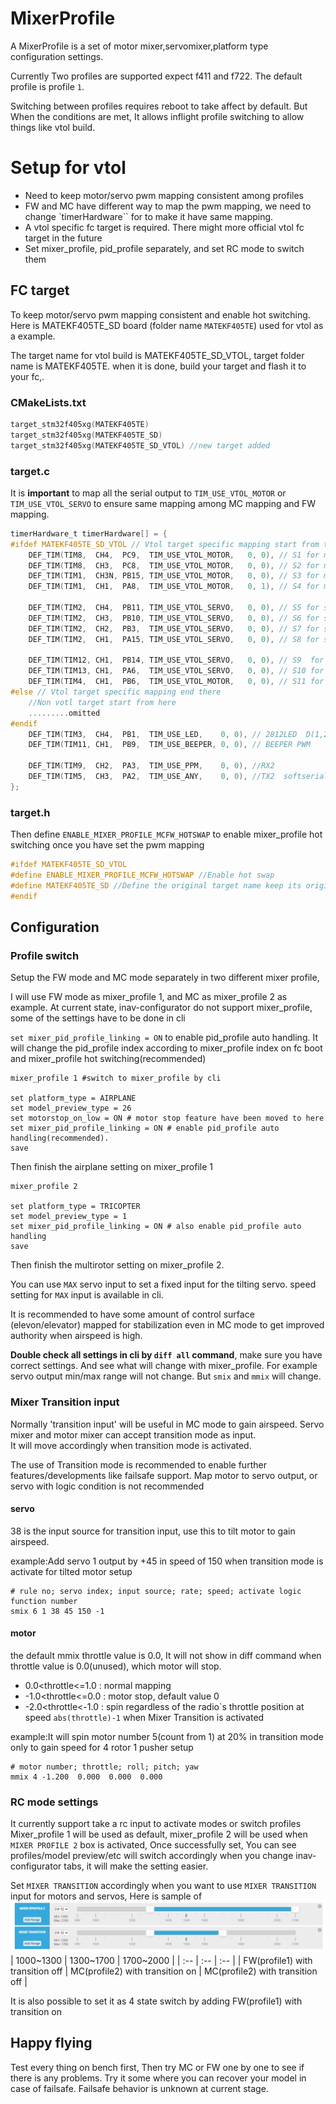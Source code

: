 # MixerProfile
A MixerProfile is a set of motor mixer,servomixer,platform type configuration settings.

Currently Two profiles are supported expect f411 and f722. The default profile is profile `1`.

Switching between profiles requires reboot to take affect by default. But When the conditions are met, It allows inflight profile switching to allow things like vtol build.

# Setup for vtol
- Need to keep motor/servo pwm mapping consistent among profiles
- FW and MC have different way to map the pwm mapping, we need to change `timerHardware`` for to make it have same mapping.
- A vtol specific fc target is required. There might more official vtol fc target in the future
- Set mixer_profile, pid_profile separately, and set RC mode to switch them
## FC target
To keep motor/servo pwm mapping consistent and enable hot switching. Here is MATEKF405TE_SD board (folder name `MATEKF405TE`) used for vtol as a example.

The target name for vtol build is MATEKF405TE_SD_VTOL, target folder name is MATEKF405TE.
when it is done, build your target and flash it to your fc,.

### CMakeLists.txt
```c
target_stm32f405xg(MATEKF405TE)
target_stm32f405xg(MATEKF405TE_SD)
target_stm32f405xg(MATEKF405TE_SD_VTOL) //new target added
```
### target.c
It is **important** to map all the serial output to `TIM_USE_VTOL_MOTOR` or `TIM_USE_VTOL_SERVO` to ensure same mapping among MC mapping and FW mapping.
```c
timerHardware_t timerHardware[] = {
#ifdef MATEKF405TE_SD_VTOL // Vtol target specific mapping start from there 
    DEF_TIM(TIM8,  CH4,  PC9,  TIM_USE_VTOL_MOTOR,   0, 0), // S1 for motor
    DEF_TIM(TIM8,  CH3,  PC8,  TIM_USE_VTOL_MOTOR,   0, 0), // S2 for motor
    DEF_TIM(TIM1,  CH3N, PB15, TIM_USE_VTOL_MOTOR,   0, 0), // S3 for motor
    DEF_TIM(TIM1,  CH1,  PA8,  TIM_USE_VTOL_MOTOR,   0, 1), // S4 for motor

    DEF_TIM(TIM2,  CH4,  PB11, TIM_USE_VTOL_SERVO,   0, 0), // S5 for servo
    DEF_TIM(TIM2,  CH3,  PB10, TIM_USE_VTOL_SERVO,   0, 0), // S6 for servo
    DEF_TIM(TIM2,  CH2,  PB3,  TIM_USE_VTOL_SERVO,   0, 0), // S7 for servo
    DEF_TIM(TIM2,  CH1,  PA15, TIM_USE_VTOL_SERVO,   0, 0), // S8 for servo
    
    DEF_TIM(TIM12, CH1,  PB14, TIM_USE_VTOL_SERVO,   0, 0), // S9  for servo
    DEF_TIM(TIM13, CH1,  PA6,  TIM_USE_VTOL_SERVO,   0, 0), // S10 for servo
    DEF_TIM(TIM4,  CH1,  PB6,  TIM_USE_VTOL_MOTOR,   0, 0), // S11 for motor
#else // Vtol target specific mapping end there 
    //Non votl target start from here
    .........omitted
#endif
    DEF_TIM(TIM3,  CH4,  PB1,  TIM_USE_LED,    0, 0), // 2812LED  D(1,2,5)
    DEF_TIM(TIM11, CH1,  PB9,  TIM_USE_BEEPER, 0, 0), // BEEPER PWM
    
    DEF_TIM(TIM9,  CH2,  PA3,  TIM_USE_PPM,    0, 0), //RX2
    DEF_TIM(TIM5,  CH3,  PA2,  TIM_USE_ANY,    0, 0), //TX2  softserial1_Tx
};
```
### target.h

Then define `ENABLE_MIXER_PROFILE_MCFW_HOTSWAP` to enable mixer_profile hot switching once you have set the pwm mapping
```c
#ifdef MATEKF405TE_SD_VTOL
#define ENABLE_MIXER_PROFILE_MCFW_HOTSWAP //Enable hot swap
#define MATEKF405TE_SD //Define the original target name keep its original configuration such as USBD_PRODUCT_STRING
#endif
```

## Configuration
### Profile switch
Setup the FW mode and MC mode separately in two different mixer profile,

I will use FW mode as mixer_profile 1, and MC as mixer_profile 2 as example.
At current state, inav-configurator do not support mixer_profile, some of the settings have to be done in cli

`set mixer_pid_profile_linking = ON` to enable pid_profile auto handling. It will change the pid_profile index according to mixer_profile index on fc boot and mixer_profile hot switching(recommended)
```
mixer_profile 1 #switch to mixer_profile by cli

set platform_type = AIRPLANE
set model_preview_type = 26
set motorstop_on_low = ON # motor stop feature have been moved to here
set mixer_pid_profile_linking = ON # enable pid_profile auto handling(recommended).
save
```
Then finish the airplane setting on mixer_profile 1

```
mixer_profile 2

set platform_type = TRICOPTER
set model_preview_type = 1
set mixer_pid_profile_linking = ON # also enable pid_profile auto handling
save
```
Then finish the multirotor setting on mixer_profile 2. 

You can use `MAX` servo input to set a fixed input for the tilting servo. speed setting for `MAX` input is available in cli.

It is recommended to have some amount of control surface (elevon/elevator) mapped for stabilization even in MC mode to get improved authority when airspeed is high.  

**Double check all settings in cli by `diff all` command**, make sure you have correct settings. And see what will change with mixer_profile. For example servo output min/max range will not change. But `smix` and `mmix` will change. 

### Mixer Transition input
Normally 'transition input' will be useful in MC mode to gain airspeed. 
Servo mixer and motor mixer can accept transition mode as input.  
It will move accordingly when transition mode is activated. 

The use of Transition mode is recommended to enable further features/developments like failsafe support. Map motor to servo output, or servo with logic condition is not recommended 
#### servo
38 is the input source for transition input, use this to tilt motor to gain airspeed.

example:Add servo 1 output by +45 in speed of 150 when transition mode is activate for tilted motor setup
```
# rule no; servo index; input source; rate; speed; activate logic function number
smix 6 1 38 45 150 -1
```

#### motor
the default mmix throttle value is 0.0, It will not show in diff command when throttle value is 0.0(unused), which motor will stop.
- 0.0<throttle<=1.0 : normal mapping
- -1.0<throttle<=0.0 : motor stop, default value 0
- -2.0<throttle<-1.0 : spin regardless of the radio\`s throttle position at speed `abs(throttle)-1` when Mixer Transition is activated

example:It will spin motor number 5(count from 1) at 20% in transition mode only to gain speed for 4 rotor 1 pusher setup
```
# motor number; throttle; roll; pitch; yaw
mmix 4 -1.200  0.000  0.000  0.000
```

### RC mode settings
It currently support take a rc input to activate modes or switch profiles
Mixer_profile 1 will be used as default, mixer_profile 2 will be used when `MIXER PROFILE 2` box is activated, Once successfully set, You can see profiles/model preview/etc will switch accordingly when you change inav-configurator tabs, it will make the setting easier.

Set `MIXER TRANSITION` accordingly when you want to use `MIXER TRANSITION` input for motors and servos, Here is sample of 
![Alt text](Screenshots/mixer_profile.png)
|  1000~1300 |  1300~1700  | 1700~2000 |
| :-- | :-- | :-- |
| FW(profile1) with transition off |  MC(profile2) with transition on  | MC(profile2) with transition off |

It is also possible to set it as 4 state switch by adding FW(profile1) with transition on
## Happy flying
Test every thing on bench first, Then try MC or FW one by one to see if there is any problems.
Try it some where you can recover your model in case of failsafe.
Failsafe behavior is unknown at current stage. 